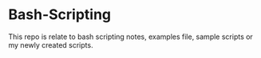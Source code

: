 # Bash-Scripting
This repo is relate to bash scripting notes, examples file, sample scripts or my newly created scripts.
